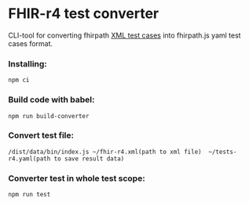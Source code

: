 # FHIR-r4 test converter

CLI-tool for converting fhirpath [XML test cases](https://github.com/hl7-fhir/fhir-svn/blob/master/tests/resources/tests-fhir-r4.xml)
into fhirpath.js yaml test cases format.

### Installing:
```npm ci```

### Build code with babel:
```npm run build-converter```

### Convert test file:
```/dist/data/bin/index.js ~/fhir-r4.xml(path to xml file)  ~/tests-r4.yaml(path to save result data)```

### Converter test in whole test scope:
```npm run test```
